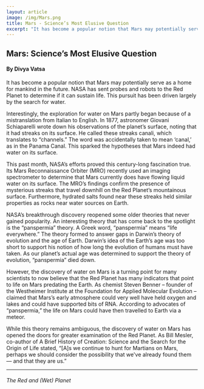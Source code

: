 ```yaml
---
layout: article
image: /img/Mars.png
title: Mars - Science’s Most Elusive Question
excerpt: "It has become a popular notion that Mars may potentially serve as a home for mankind in the future. NASA has sent probes and robots to the Red Planet to determine if it can sustain life. This pursuit has been driven largely by the search for water."
---
```


<h2>Mars: Science’s Most Elusive Question</h2>
<h4>By Divya Vatsa</h4>

It has become a popular notion that Mars may potentially serve as a home for mankind in the future. NASA has sent probes and robots to the Red Planet to determine if it can sustain life. This pursuit has been driven largely by the search for water.

Interestingly, the exploration for water on Mars partly began because of a mistranslation from Italian to English. In 1877, astronomer Giovani Schiaparelli wrote down his observations of the planet’s surface, noting that it had streaks on its surface. He called these streaks canali, which translates to “channels.” The word was accidentally taken to mean ‘canal,’ as in the Panama Canal. This sparked the hypotheses that Mars indeed had water on its surface.

This past month, NASA’s efforts proved this century-long fascination true. Its Mars Reconnaissance Orbiter (MRO) recently used an imaging spectrometer to determine that Mars currently does have flowing liquid water on its surface. The MRO’s findings confirm the presence of mysterious streaks that travel downhill on the Red Planet’s mountainous surface. Furthermore, hydrated salts found near these streaks held similar properties as rocks near water sources on Earth.

NASA’s breakthrough discovery reopened some older theories that never gained popularity. An interesting theory that has come back to the spotlight is the “panspermia” theory. A Greek word, “panspermia” means “life everywhere.” The theory formed to answer gaps in Darwin’s theory of evolution and the age of Earth. Darwin’s idea of the Earth’s age was too short to support his notion of how long the evolution of humans must have taken. As our planet’s actual age was determined to support the theory of evolution, “panspermia” died down.

However, the discovery of water on Mars is a turning point for many scientists to now believe that the Red Planet has many indicators that point to life on Mars predating the Earth. As chemist Steven Benner – founder of the Westheimer Institute at the Foundation for Applied Molecular Evolution – claimed that Mars’s early atmosphere could very well have held oxygen and lakes and could have supported bits of RNA. According to advocates of “panspermia,” the life on Mars could have then travelled to Earth via a meteor. 

While this theory remains ambiguous, the discovery of water on Mars has opened the doors for greater examination of the Red Planet. As Bill Mesler, co-author of A Brief History of Creation: Science and the Search for the Origin of Life stated, “[A]s we continue to hunt for Martians on Mars, perhaps we should consider the possibility that we've already found them — and that they are us.”

<hr style="border-color:#7D7D7D;height:0.5px;">

<h6> The Red and (Wet) Planet </h6>
